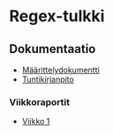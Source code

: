 # Regex-tulkki

## Dokumentaatio

* [Määrittelydokumentti](/dokumentaatio/maarittelydoc.md)
* [Tuntikirjanpito](/dokumentaatio/tuntikirjanpito.md)

### Viikkoraportit

* [Viikko 1](/dokumentaatio/viikkoraportti1.md)
